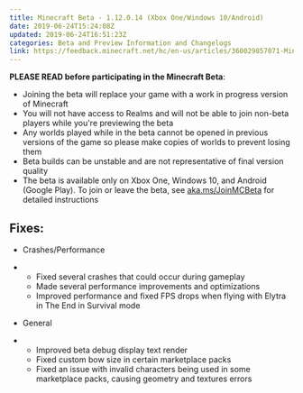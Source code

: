 ```yaml
---
title: Minecraft Beta - 1.12.0.14 (Xbox One/Windows 10/Android)
date: 2019-06-24T15:24:08Z
updated: 2019-06-24T16:51:23Z
categories: Beta and Preview Information and Changelogs
link: https://feedback.minecraft.net/hc/en-us/articles/360029857071-Minecraft-Beta-1-12-0-14-Xbox-One-Windows-10-Android
---
```


**PLEASE READ before participating in the Minecraft Beta**:

- Joining the beta will replace your game with a work in progress version of Minecraft
- You will not have access to Realms and will not be able to join non-beta players while you're previewing the beta
- Any worlds played while in the beta cannot be opened in previous versions of the game so please make copies of worlds to prevent losing them
- Beta builds can be unstable and are not representative of final version quality
- The beta is available only on Xbox One, Windows 10, and Android (Google Play). To join or leave the beta, see [aka.ms/JoinMCBeta](https://aka.ms/JoinMCBeta) for detailed instructions 

## **Fixes:**

- Crashes/Performance

- - Fixed several crashes that could occur during gameplay
  - Made several performance improvements and optimizations
  - Improved performance and fixed FPS drops when flying with Elytra in The End in Survival mode 

<!-- -->

- General

- - Improved beta debug display text render
  - Fixed custom bow size in certain marketplace packs
  - Fixed an issue with invalid characters being used in some marketplace packs, causing geometry and textures errors
